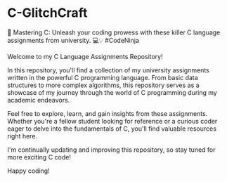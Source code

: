 # C-GlitchCraft
🚀 Mastering C: Unleash your coding prowess with these killer C language assignments from university. 💻💡 #CodeNinja

Welcome to my C Language Assignments Repository!

In this repository, you'll find a collection of my university assignments written in the powerful C programming language. From basic data structures to more complex algorithms, this repository serves as a showcase of my journey through the world of C programming during my academic endeavors.

Feel free to explore, learn, and gain insights from these assignments. Whether you're a fellow student looking for reference or a curious coder eager to delve into the fundamentals of C, you'll find valuable resources right here.

I'm continually updating and improving this repository, so stay tuned for more exciting C code!

Happy coding!
